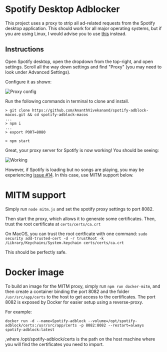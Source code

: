 # Spotify Desktop Adblocker

This project uses a proxy to strip all ad-related requests from the Spotify desktop application. This should 
work for all major operating systems, but if you are using Linux, I would advise you to use [this](https://github.com/abba23/spotify-adblock-linux) instead.  

## Instructions

Open Spotify desktop, open the dropdown from the top-right, and open settings. Scroll all the way down settings and find "Proxy" (you may need
to look under Advanced Settings).

Configure it as shown:

![Proxy config](https://i.imgur.com/TaEWjkB.png)


Run the following commands in terminal to clone and install. 
```
> git clone https://github.com/AnanthVivekanand/spotify-adblock-macos.git && cd spotify-adblock-macos
...
> npm i
...
> export PORT=8080

> npm start
```

Great, your proxy server for Spotify is now working! You should be seeing: 

![Working](https://i.imgur.com/ASJKLwc.png)

However, if Spotify is loading but no songs are playing, you may be experiencing [issue #14](https://github.com/AnanthVivekanand/spotify-adblock/issues/14). In this case, use MITM support below. 

# MITM support

Simply run `node mitm.js` and set the spotify proxy settings to port 8082.

Then start the proxy, which allows it to generate some certificates. Then, trust the 
root certificate at `certs/certs/ca.crt`

On MacOS, you can trust the root certficate with one command: `sudo security add-trusted-cert -d -r trustRoot -k /Library/Keychains/System.keychain certs/certs/ca.crt`

This should be perfectly safe.

# Docker image

To build an image for the MITM proxy, simply run `npm run docker-mitm`, and then create a container binding the port 8082 and the folder `/usr/src/app/certs` to the host to get access to the certificates.
The port 8082 is exposed by Docker for easier setup using a reverse-proxy.

For example:

```docker run -d --name=Spotify-adblock --volume=/opt/spotify-adblock/certs:/usr/src/app/certs -p 8082:8082 --restart=always spotify-adblock:latest```

,where /opt/spotify-adblock/certs is the path on the host machine where you will find the certificates you need to import.
